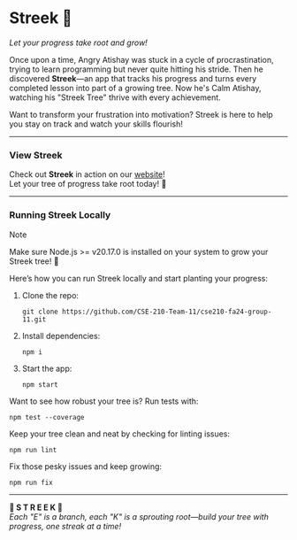 # **Streek** 🌳  
*Let your progress take root and grow!*  

Once upon a time, Angry Atishay was stuck in a cycle of procrastination, trying to learn programming but never quite hitting his stride. Then he discovered **Streek**—an app that tracks his progress and turns every completed lesson into part of a growing tree. Now he's Calm Atishay, watching his "Streek Tree" thrive with every achievement.  

Want to transform your frustration into motivation? Streek is here to help you stay on track and watch your skills flourish!

---

### View **Streek**
Check out **Streek** in action on our [website](https://cse-210-team-11.github.io/cse210-fa24-group-11/src/pages/home.html)!  
Let your tree of progress take root today! 🌱

---

### Running **Streek** Locally  

> [!NOTE]  
> Make sure Node.js >= v20.17.0 is installed on your system to grow your Streek tree! 🌳  

Here’s how you can run Streek locally and start planting your progress:

1. Clone the repo:  
   ```
   git clone https://github.com/CSE-210-Team-11/cse210-fa24-group-11.git
   ```  
2. Install dependencies:  
   ```
   npm i
   ```  
3. Start the app:  
   ```
   npm start
   ```  

Want to see how robust your tree is? Run tests with:  
```
npm test --coverage
```

Keep your tree clean and neat by checking for linting issues:  
```
npm run lint
```

Fix those pesky issues and keep growing:  
```
npm run fix
```

---

**🌳 S T R E E K 🌳**  
*Each "E" is a branch, each "K" is a sprouting root—build your tree with progress, one streak at a time!*
